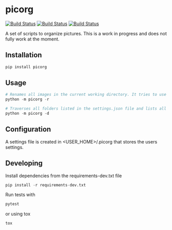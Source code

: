 # picorg
[![Build Status](https://img.shields.io/pypi/v/picorg.svg?style=flat)](https://img.shields.io/pypi/v/picorg.svg?style=flat)
[![Build Status](https://travis-ci.com/frangiz/picorg.svg?branch=master)](https://travis-ci.com/frangiz/picorg)
[![Build Status](https://img.shields.io/github/license/frangiz/picorg.svg)](https://img.shields.io/github/license/frangiz/picorg.svg)

A set of scripts to organize pictures. This is a work in progress and does not fully work at the moment.

## Installation
```python
pip install picorg
```

## Usage
```python
# Renames all images in the current working directory. It tries to use the timestamp of when the image was taken from the EXIF data. All renamed files will be moved to a folder called **OK**, and if the script cannot find a suitable name, the file will be moved to the **NOK** folder.
python -m picorg -r

# Traverses all folders listed in the settings.json file and lists all duplicated filenames and where to find them. Useful when using more than one root folder for your pictures.
python -m picorg -d
```

## Configuration
A settings file is created in <USER_HOME>/.picorg that stores the users settings.

## Developing
Install dependencies from the requirements-dev.txt file
```python
pip install -r requirements-dev.txt
```

Run tests with
```python
pytest
```
or using tox
```
tox
```